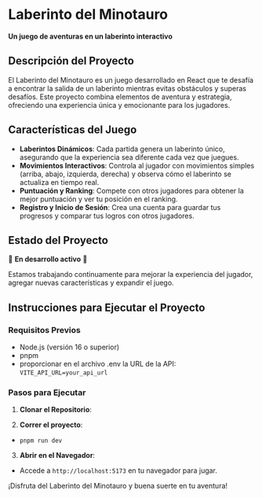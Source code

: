 # Laberinto del Minotauro

**Un juego de aventuras en un laberinto interactivo**

## Descripción del Proyecto

El Laberinto del Minotauro es un juego desarrollado en React que te desafía a encontrar la salida de un laberinto mientras evitas obstáculos y superas desafíos. Este proyecto combina elementos de aventura y estrategia, ofreciendo una experiencia única y emocionante para los jugadores.

## Características del Juego

- **Laberintos Dinámicos**: Cada partida genera un laberinto único, asegurando que la experiencia sea diferente cada vez que juegues.
- **Movimientos Interactivos**: Controla al jugador con movimientos simples (arriba, abajo, izquierda, derecha) y observa cómo el laberinto se actualiza en tiempo real.
- **Puntuación y Ranking**: Compete con otros jugadores para obtener la mejor puntuación y ver tu posición en el ranking.
- **Registro y Inicio de Sesión**: Crea una cuenta para guardar tus progresos y comparar tus logros con otros jugadores.

## Estado del Proyecto

🚧 **En desarrollo activo** 🚧

Estamos trabajando continuamente para mejorar la experiencia del jugador, agregar nuevas características y expandir el juego.

## Instrucciones para Ejecutar el Proyecto

### Requisitos Previos

- Node.js (versión 16 o superior)
- pnpm
- proporcionar en el archivo .env la URL de la API: ```VITE_API_URL=your_api_url```
  
### Pasos para Ejecutar

1. **Clonar el Repositorio**:

2. **Correr el proyecto**:
- ```pnpm run dev```

3. **Abrir en el Navegador**:
- Accede a `http://localhost:5173` en tu navegador para jugar.



¡Disfruta del Laberinto del Minotauro y buena suerte en tu aventura!
